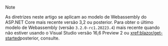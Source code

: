 > [!NOTE]
> As diretrizes neste artigo se aplicam ao modelo de Webassembly do ASP.NET Core mais recente versão 3,2 ou posterior. Para obter o último modelo de Webassembly (versão `3.2.0-rc1.20223.4`) mais recente quando não estiver usando o Visual Studio versão 16,6 Preview 2 ou <xref:blazor/get-started>posterior, consulte.
